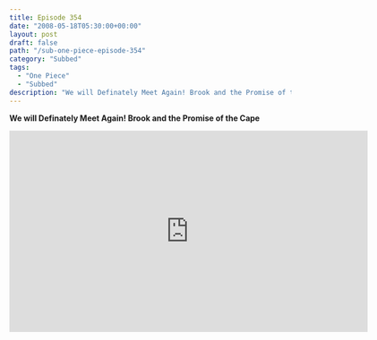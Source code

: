 ```yaml
---
title: Episode 354
date: "2008-05-18T05:30:00+00:00"
layout: post
draft: false
path: "/sub-one-piece-episode-354"
category: "Subbed"
tags:
  - "One Piece"
  - "Subbed"
description: "We will Definately Meet Again! Brook and the Promise of the Cape"
---
```


**We will Definately Meet Again! Brook and the Promise of the Cape**

<iframe width="640" height="360" src="https://www.rapidvideo.com/e/FXV0J5PYQK" frameborder="0" marginwidth=0 marginheight=0 scrolling=no allowfullscreen></iframe>

